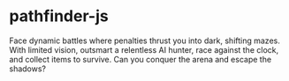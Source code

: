 # pathfinder-js
 Face dynamic battles where penalties thrust you into dark, shifting mazes. With limited vision, outsmart a relentless AI hunter, race against the clock, and collect items to survive. Can you conquer the arena and escape the shadows?
